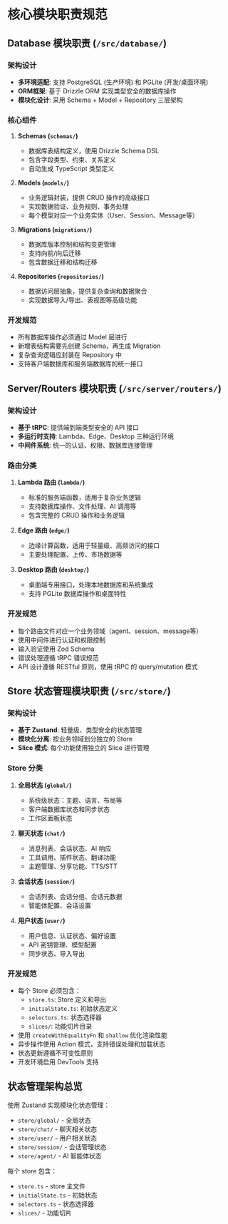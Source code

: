 # 核心模块职责规范

## Database 模块职责 (`/src/database/`)

### 架构设计
- **多环境适配**: 支持 PostgreSQL (生产环境) 和 PGLite (开发/桌面环境)
- **ORM框架**: 基于 Drizzle ORM 实现类型安全的数据库操作
- **模块化设计**: 采用 Schema + Model + Repository 三层架构

### 核心组件
1. **Schemas (`schemas/`)**
   - 数据库表结构定义，使用 Drizzle Schema DSL
   - 包含字段类型、约束、关系定义
   - 自动生成 TypeScript 类型定义

2. **Models (`models/`)**
   - 业务逻辑封装，提供 CRUD 操作的高级接口
   - 实现数据验证、业务规则、事务处理
   - 每个模型对应一个业务实体（User、Session、Message等）

3. **Migrations (`migrations/`)**
   - 数据库版本控制和结构变更管理
   - 支持向前/向后迁移
   - 包含数据迁移和结构迁移

4. **Repositories (`repositories/`)**
   - 数据访问层抽象，提供复杂查询和数据聚合
   - 实现数据导入/导出、表视图等高级功能

### 开发规范
- 所有数据库操作必须通过 Model 层进行
- 新增表结构需要先创建 Schema，再生成 Migration
- 复杂查询逻辑应封装在 Repository 中
- 支持客户端数据库和服务端数据库的统一接口

## Server/Routers 模块职责 (`/src/server/routers/`)

### 架构设计
- **基于 tRPC**: 提供端到端类型安全的 API 接口
- **多运行时支持**: Lambda、Edge、Desktop 三种运行环境
- **中间件系统**: 统一的认证、权限、数据库连接管理

### 路由分类
1. **Lambda 路由 (`lambda/`)**
   - 标准的服务端函数，适用于复杂业务逻辑
   - 支持数据库操作、文件处理、AI 调用等
   - 包含完整的 CRUD 操作和业务逻辑

2. **Edge 路由 (`edge/`)**
   - 边缘计算函数，适用于轻量级、高频访问的接口
   - 主要处理配置、上传、市场数据等

3. **Desktop 路由 (`desktop/`)**
   - 桌面端专用接口，处理本地数据库和系统集成
   - 支持 PGLite 数据库操作和桌面特性

### 开发规范
- 每个路由文件对应一个业务领域（agent、session、message等）
- 使用中间件进行认证和权限控制
- 输入验证使用 Zod Schema
- 错误处理遵循 tRPC 错误规范
- API 设计遵循 RESTful 原则，使用 tRPC 的 query/mutation 模式

## Store 状态管理模块职责 (`/src/store/`)

### 架构设计
- **基于 Zustand**: 轻量级、类型安全的状态管理
- **模块化分离**: 按业务领域划分独立的 Store
- **Slice 模式**: 每个功能使用独立的 Slice 进行管理

### Store 分类
1. **全局状态 (`global/`)**
   - 系统级状态：主题、语言、布局等
   - 客户端数据库状态和同步状态
   - 工作区面板状态

2. **聊天状态 (`chat/`)**
   - 消息列表、会话状态、AI 响应
   - 工具调用、插件状态、翻译功能
   - 主题管理、分享功能、TTS/STT

3. **会话状态 (`session/`)**
   - 会话列表、会话分组、会话元数据
   - 智能体配置、会话设置

4. **用户状态 (`user/`)**
   - 用户信息、认证状态、偏好设置
   - API 密钥管理、模型配置
   - 同步状态、导入导出

### 开发规范
- 每个 Store 必须包含：
  - `store.ts`: Store 定义和导出
  - `initialState.ts`: 初始状态定义
  - `selectors.ts`: 状态选择器
  - `slices/`: 功能切片目录
- 使用 `createWithEqualityFn` 和 `shallow` 优化渲染性能
- 异步操作使用 Action 模式，支持错误处理和加载状态
- 状态更新遵循不可变性原则
- 开发环境启用 DevTools 支持

## 状态管理架构总览

使用 Zustand 实现模块化状态管理：
- `store/global/` - 全局状态
- `store/chat/` - 聊天相关状态
- `store/user/` - 用户相关状态
- `store/session/` - 会话管理状态
- `store/agent/` - AI 智能体状态

每个 store 包含：
- `store.ts` - store 主文件
- `initialState.ts` - 初始状态
- `selectors.ts` - 状态选择器
- `slices/` - 功能切片